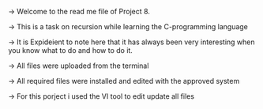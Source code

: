 -> Welcome to the read me file of Project 8.

-> This is a task on recursion while learning the C-programming language

-> It is Expideient to note here that it has always been very interesting when you know what to do and how to do it.

-> All files were uploaded from the terminal

-> All required files were installed and edited with the approved system

-> For this porject i used the VI tool to edit update all files
